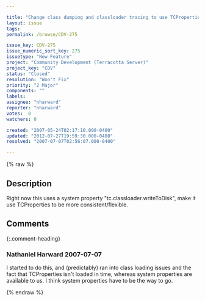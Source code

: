 ```yaml
---

title: "Change class dumping and classloader tracing to use TCProperties"
layout: issue
tags: 
permalink: /browse/CDV-275

issue_key: CDV-275
issue_numeric_sort_key: 275
issuetype: "New Feature"
project: "Community Development (Terracotta Server)"
project_key: "CDV"
status: "Closed"
resolution: "Won't Fix"
priority: "2 Major"
components: ""
labels: 
assignee: "nharward"
reporter: "nharward"
votes:  0
watchers: 0

created: "2007-05-24T02:17:10.000-0400"
updated: "2012-07-27T19:59:30.000-0400"
resolved: "2007-07-07T02:56:07.000-0400"

---
```




{% raw %}



## Description

<div markdown="1" class="description">

Right now this uses a system property "tc.classloader.writeToDisk", make it use TCProperties to be more consistent/flexible.

</div>

## Comments


{:.comment-heading}
### **Nathaniel Harward** <span class="date">2007-07-07</span>

<div markdown="1" class="comment">

I started to do this, and (predictably) ran into class loading issues and the fact that TCProperties isn't loaded in time, whereas system properties are available to us.  I think system properties have to be the way to go.

</div>



{% endraw %}

